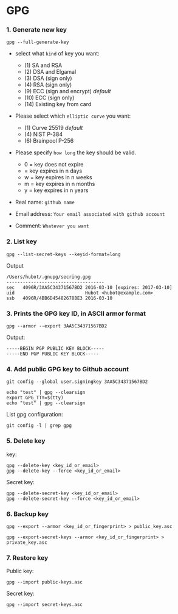 # GPG

### 1. Generate new key
```
gpg --full-generate-key
```
* select what `kind` of key you want:
  * (1) SA and RSA
  * (2) DSA and Elgamal
  * (3) DSA (sign only)
  * (4) RSA (sign only)
  * (9) ECC (sign and encrypt) *default*
  * (10) ECC (sign only)
  * (14) Existing key from card

* Please select which `elliptic curve` you want:
  * (1) Curve 25519 *default*
  * (4) NIST P-384
  * (6) Brainpool P-256 

* Please specify `how long` the key should be valid.
  *    0 = key does not expire
  * <n>  = key expires in n days
  * <n>w = key expires in n weeks
  * <n>m = key expires in n months
  * <n>y = key expires in n years
* Real name: `github name`
* Email address: `Your email associated with github account`
* Comment: `Whatever you want`

### 2. List key
```
gpg --list-secret-keys --keyid-format=long
```

Output
```
/Users/hubot/.gnupg/secring.gpg
------------------------------------
sec   4096R/3AA5C34371567BD2 2016-03-10 [expires: 2017-03-10]
uid                          Hubot <hubot@example.com>
ssb   4096R/4BB6D45482678BE3 2016-03-10
```

### 3. Prints the GPG key ID, in ASCII armor format
```
gpg --armor --export 3AA5C34371567BD2
```

Output:
```
-----BEGIN PGP PUBLIC KEY BLOCK-----
-----END PGP PUBLIC KEY BLOCK-----
```

### 4. Add public GPG key to Github account
```
git config --global user.signingkey 3AA5C34371567BD2
```

```
echo "test" | gpg --clearsign
export GPG_TTY=$(tty)
echo "test" | gpg --clearsign
```

List gpg configuration:
```
git config -l | grep gpg
```

### 5. Delete key
key:
```
gpg --delete-key <key_id_or_email>
gpg --delete-key --force <key_id_or_email>
```

Secret key:
```
gpg --delete-secret-key <key_id_or_email>
gpg --delete-secret-key --force <key_id_or_email>
```

### 6. Backup key
```
gpg --export --armor <key_id_or_fingerprint> > public_key.asc

```

```
gpg --export-secret-keys --armor <key_id_or_fingerprint> > private_key.asc
```

### 7. Restore key
Public key:
```
gpg --import public-keys.asc
```

Secret key:
```
gpg --import secret-keys.asc
```
